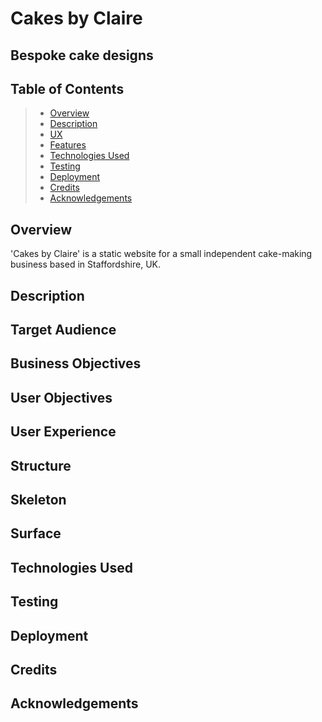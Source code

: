 # Cakes by Claire
## Bespoke cake designs

## Table of Contents

> -	[Overview](#overview)
> -	[Description](#description)
> -	[UX](#user-experience)
> -	[Features](#features)
> -	[Technologies Used](#technologies-used)
> -	[Testing](#testing)
> - [Deployment](#deployment)
> -	[Credits](#credits)
> - [Acknowledgements](#acknowledgements)

## Overview
'Cakes by Claire' is a static website for a small independent cake-making business based in Staffordshire, UK. 

## Description
## Target Audience
## Business Objectives
## User Objectives
## User Experience
## Structure
## Skeleton
## Surface
## Technologies Used
## Testing
## Deployment
## Credits
## Acknowledgements
